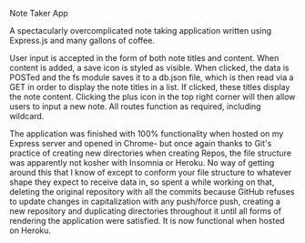Note Taker App

A spectacularly overcomplicated note taking application written using Express.js and many gallons of coffee. 

User input is accepted in the form of both note titles and content. When content is added, a save icon is styled as visible. When clicked, 
the data is POSTed and the fs module saves it to a db.json file, which is then read via a GET in order to display the note titles in a 
list. If clicked, these titles display the note content. Clicking the plus icon in the top right corner will then allow users to input 
a new note. All routes function as required, including wildcard. 

The application was finished with 100% functionality when hosted on my Express server and opened in Chrome- but once again thanks to Git's 
practice of creating new directories when creating Repos, the file structure was apparently not kosher with Insomnia or Heroku. No way of 
getting around this that I know of except to conform your file structure to whatever shape they expect to receive data in, so spent a 
while working on that, deleting the original repository with all the commits because GitHub refuses to update changes in capitalization with
any push/force push, creating a new repository and duplicating directories throughout it until all forms of rendering the application 
were satisfied. It is now functional when hosted on Heroku. 